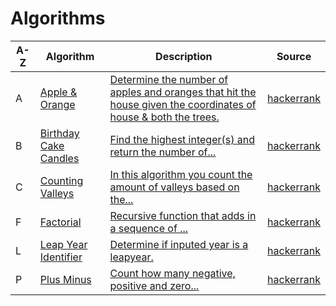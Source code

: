<!-- #### [Compare Triplets](#): -->
<!-- #### [Diagonal Difference](#): -->
<!-- #### [Merge Sort](#): -->
<!-- #### [Simple Array Sum](#): -->
<!-- #### [Very Big Sum](#): -->

<!-- D | | | | -->

<!-- E | | | | -->


<!-- G | | | | -->

<!-- H | | | | -->

<!-- I | | | | -->

<!-- J | | | | -->

<!-- K | | | | -->


<!-- N | | | | -->

<!-- M | | | | -->

<!-- O | | | | -->


<!-- Q | | | | -->

<!-- R | | | | -->

<!-- S | | | | -->

<!-- T | | | | -->

<!-- U | | | | -->

<!-- V | | | | -->

<!-- W | | | | -->

<!-- X | | | | -->

<!-- Y | | | | -->

<!-- Z | | | | -->

# Algorithms
A-Z| Algorithm | Description | Source
--- | --- | --- | ---                                                         
A | [Apple & Orange](https://github.com/DariusRain/Algorithms/blob/master/basic_algorithms/apples-oranges.js) | [ Determine the number of apples and oranges that hit the house given the coordinates of house & both the trees.](https://github.com/DariusRain/Algorithms/pull/3#issue-437635420) |[hackerrank](https://www.hackerrank.com/challenges/apple-and-orange/problem)
B | [Birthday Cake Candles](https://github.com/DariusRain/Algorithms/blob/master/basic_algorithms/birthday-cake-candles.js) | [Find the highest integer(s) and return the number of...](https://github.com/DariusRain/Algorithms/pull/14) | [hackerrank](https://www.hackerrank.com/challenges/birthday-cake-candles)
C | [Counting Valleys](https://github.com/DariusRain/Algorithms/blob/master/basic_algorithms/counting-valleys.js) | [In this algorithm you count the amount  of valleys based on the...](https://github.com/DariusRain/Algorithms/pull/4#issuecomment-653253421) | [hackerrank](https://www.hackerrank.com/challenges/counting-valleys/problem)
F | [Factorial](https://github.com/DariusRain/Algorithms/blob/master/basic_algorithms/counting-valleys.js) | [Recursive function that adds in a sequence of ...](https://github.com/DariusRain/Algorithms/pull/3#issuecomment-653257819) | [hackerrank](https://www.hackerrank.com/contests/c-programming-test/challenges/finding-factorial-of-n-number)
L | [Leap Year Identifier](https://github.com/DariusRain/Algorithms/blob/master/basic_algorithms/dr-leapyear.js) | [Determine if inputed year is a leapyear. ](https://github.com/DariusRain/Algorithms/pull/4#issuecomment-653253421) | [hackerrank](https://www.hackerrank.com/challenges/write-a-function/problem)
P | [Plus Minus](https://github.com/DariusRain/Algorithms/blob/master//basic_algorithms/plus-minus.js) | [Count how many negative, positive and zero...](https://github.com/DariusRain/Algorithms/pull/10#issue-442170607) | [hackerrank](https://www.hackerrank.com/challenges/plus-minus/problem)




